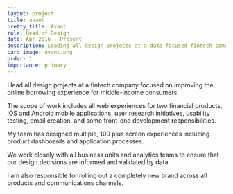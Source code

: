 ```yaml
---
layout: project
title: avant
pretty_title: Avant
role: Head of Design
date: Apr 2016 - Present
description: Leading all design projects at a data-focused fintech company that makes it easier for middle-income consumers to borrow money online.
card_image: avant.png
order: 1
importance: primary
---
```


<p>I lead all design projects at a fintech company focused on improving the online borrowing experience for middle-income consumers.</p>

<p>The scope of work includes all web experiences for two financial products, iOS and Android mobile applications, user research initiatives, usability testing, email creation, and some front-end development responsibilities.</p>

<p>My team has designed multiple, 100 plus screen experiences including product dashboards and application processes.</p>

<p>We work closely with all business units and analytics teams to ensure that our design decisions are informed and validated by data.

<p>I am also responsible for rolling out a completely new brand across all products and communications channels.</p>